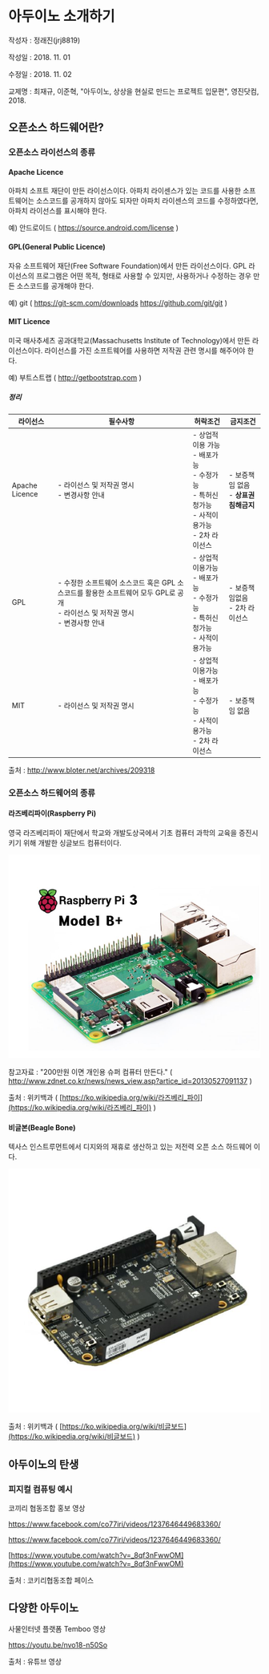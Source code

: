 # 아두이노 소개하기

작성자 : 정래진(jrj8819)

작성일 : 2018. 11. 01

수정일 : 2018. 11. 02 

교제명 : 최재규, 이준혁, "아두이노, 상상을 현실로 만드는 프로젝트 입문편", 영진닷컴, 2018.



## 오픈소스 하드웨어란?



### 오픈소스 라이선스의 종류

#### Apache Licence

아파치 소프트 재단이 만든 라이선스이다. 아파치 라이센스가 있는 코드를 사용한 소프트웨어는 소스코드를 공개하지 않아도 되자만 아파치 라이센스의 코드를 수정하였다면, 아파치 라이선스를 표시해야 한다.

예) 안드로이드 ( https://source.android.com/license )



#### GPL(General Public Licence)

자유 소프트웨어 재단(Free Software Foundation)에서 만든 라이선스이다. GPL 라이선스의 프로그램은 어떤 목적, 형태로 사용할 수 있지만, 사용하거나 수정하는 경우 만든 소스코드를 공개해야 한다.

예) git ( https://git-scm.com/downloads  https://github.com/git/git )



#### MIT Licence

미국 매사추세츠 공과대학교(Massachusetts Institute of Technology)에서 만든 라이선스이다. 라이선스를 가진 소프트웨어를 사용하면 저작권 관련 명시를 해주어야 한다.

예) 부트스트랩 ( http://getbootstrap.com )



##### 정리

| 라이선스       | 필수사항                                                     | 허락조건                                                     | 금지조건                                  |
| -------------- | ------------------------------------------------------------ | ------------------------------------------------------------ | ----------------------------------------- |
| Apache Licence | - 라이선스 및 저작권 명시<br>- 변경사항 안내                 | - 상업적 이용 가능<br>- 배포가능<br/>- 수정가능<br/>- 특허신청가능<br/>- 사적이용가능<br/>- 2차 라이선스 | - 보증책임 없음<br/>- **상표권 침해금지** |
| GPL            | - 수정한 소프트웨어 소스코드 혹은 GPL 소스코드를 활용한 소프트웨어 모두 GPL로 공개<br/>- 라이선스 및 저작권 명시<br/>- 변경사항 안내 | - 상업적 이용가능<br/>- 배포가능<br/>- 수정가능<br/>- 특허신청가능<br/>- 사적이용가능 | - 보증책임없음<br/>- 2차 라이선스         |
| MIT            | - 라이선스 및 저작권 명시                                    | - 상업적이용가능<br/>- 배포가능<br/>- 수정가능<br/>- 사적이용가능<br/>- 2차 라이선스 | - 보증책임 없음                           |

 출처 : http://www.bloter.net/archives/209318



### 오픈소스 하드웨어의 종류

#### 라즈베리파이(Raspberry Pi)

영국 라즈베리파이 재단에서 학교와 개발도상국에서 기초 컴퓨터 과학의 교육을 증진시키기 위해 개발한 싱글보드 컴퓨터이다.

![](./img/img001.jpg)

참고자료 : "200만원 이면 개인용 슈퍼 컴퓨터 만든다." ( http://www.zdnet.co.kr/news/news_view.asp?artice_id=20130527091137 ) 

출처 : 위키백과 ( [https://ko.wikipedia.org/wiki/라즈베리_파이](https://ko.wikipedia.org/wiki/라즈베리_파이) )



#### 비글본(Beagle Bone)

텍사스 인스트루먼트에서 디지와의 재휴로 생산하고 있는 저전력 오픈 소스 하드웨어 이다.

![](./img/img002.jpg)

출처 : 위키백과 ( [https://ko.wikipedia.org/wiki/비글보드](https://ko.wikipedia.org/wiki/비글보드) )



## 아두이노의 탄생

### 피지컬 컴퓨팅 예시

코끼리 협동조합 홍보 영상

https://www.facebook.com/co77iri/videos/1237646449683360/

https://www.facebook.com/co77iri/videos/1237646449683360/

[https://www.youtube.com/watch?v=_8qf3nFwwOM](https://www.youtube.com/watch?v=_8qf3nFwwOM)



출처 : 코키리협동조합 페이스



## 다양한 아두이노

사물인터넷 플랫폼 Temboo 영상

https://youtu.be/nvo18-n50So



출처 : 유튜브 영상